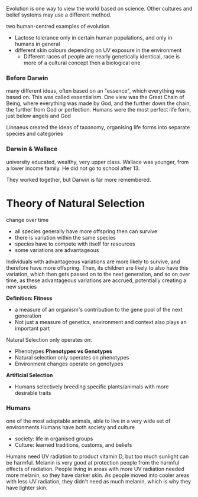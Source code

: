 Evolution is one way to view the world based on science. Other cultures and belief systems may use a different method.

two human-centred examples of evolution
- Lactose tolerance only in certain human populations, and only in humans in general
- different skin colours depending on UV exposure in the environment
	- Different races of people are nearly genetically identical, race is more of a cultural concept then a biological one

### Before Darwin
many different ideas, often based on an "essence", which everything was based on. This was called essentialism.
One view was the Great Chain of Being, where everything was made by God, and the further down the chain, the further from God or perfection. Humans were the most perfect life form, just below angels and God

Linnaeus created the ideas of taxonomy, organising life forms into separate species and categories

### Darwin & Wallace
university educated, wealthy, very upper class.
Wallace was younger, from a lower income family. He did not go to school after 13. 

They worked together, but Darwin is far more remembered.

# Theory of Natural Selection
change over time

- all species generally have more offspring then can survive
- there is variation within the same species
- species have to compete with itself for resources
- some variations are advantageous

Individuals with advantageous variations are more likely to survive, and therefore have more offspring. Then, its children are likely to also have this variation, which then gets passed on to the next generation, and so on
over time, as these advantageous variations are accrued,  potentially creating a new species

**Definition: Fitness**
- a measure of an organism's contribution to the gene pool of the next generation
- Not just a measure of genetics, environment and context also plays an important part

Natural Selection only operates on:
- Phenotypes
**Phenotypes vs Genotypes**
- Natural selection only operates on phenotypes
- Environment changes operate on genotypes

**Artificial Selection**
- Humans selectively breeding specific plants/animals with more desirable traits

### Humans
one of the most adaptable animals, able to live in a very wide set of environments
Humans have both society and culture
- society: life in organised groups
- Culture: learned traditions, customs, and beliefs

Humans need UV radiation to product vitamin D, but too much sunlight can be harmful. Melanin is very good at protection people from the harmful effects of radiation. People living in areas with more UV radiation needed more melanin, so they have darker skin. As people moved into cooler areas with less UV radiation, they didn't need as much melanin, which is why they have lighter skin.